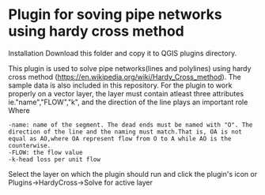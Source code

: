 # Plugin for soving pipe networks using hardy cross method
Installation
    Download this folder and copy it to QGIS plugins directory.
    
This plugin is used to solve pipe networks(lines and polylines) using hardy cross method (https://en.wikipedia.org/wiki/Hardy_Cross_method). 
	The sample data is also included in this repository. 
	For the plugin to work properly on a vector layer, the layer must contain atleast three attributes ie."name","FLOW","k", and the direction of the line plays an important role
	Where
	
	-name: name of the segment. The dead ends must be named with "O". The direction of the line and the naming must match.That is, OA is not equal as AO,where OA represent flow from O to A while AO is the counterwise.
	-FLOW: the flow value
	-k-head loss per unit flow
Select the layer on which the plugin should run and click the plugin's icon or Plugins->HardyCross->Solve for active layer
